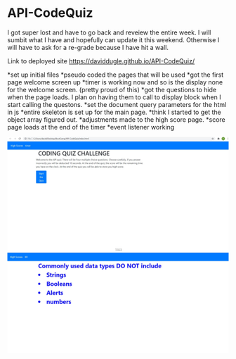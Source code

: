 # API-CodeQuiz

I got super lost and have to go back and reveiew the entire week. I will sumbit what I have and hopefully can update it this weekend. Otherwise I will have to ask for a re-grade because I have hit a wall.




Link to deployed site
https://daviddugle.github.io/API-CodeQuiz/




*set up initial files
*pseudo coded the pages that will be used
*got the first page welcome screen up
*timer is working now and so is the display none for the welcome screen. (pretty proud of this)
*got the questions to hide when the page loads. I plan on having them to call to display block when I start calling the questons.
*set the document query parameters for the html in js
*entire skeleton is set up for the main page.
*think I started to get the object array figured out.
*adjustments made to the high score page.
*score page loads at the end of the timer
*event listener working



![First Image](https://github.com/daviddugle/API-CodeQuiz/blob/main/Assets/Screenshot%202020-11-08%20173743.jpg)
![Second Image](https://github.com/daviddugle/API-CodeQuiz/blob/main/Assets/Screenshot%202020-11-08%20173812.jpg)

